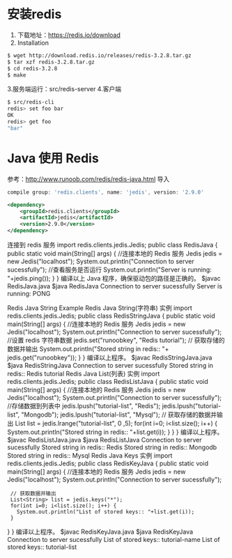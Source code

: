 # 安装redis
1. 下载地址：https://redis.io/download
2. Installation 
```bash
$ wget http://download.redis.io/releases/redis-3.2.8.tar.gz
$ tar xzf redis-3.2.8.tar.gz
$ cd redis-3.2.8
$ make
```
3.服务端运行：src/redis-server
4.客户端
```bash
$ src/redis-cli
redis> set foo bar
OK
redis> get foo
"bar"
```

# Java 使用 Redis
参考：http://www.runoob.com/redis/redis-java.html
导入
```groovy
compile group: 'redis.clients', name: 'jedis', version: '2.9.0'
```

```xml
<dependency>
    <groupId>redis.clients</groupId>
    <artifactId>jedis</artifactId>
    <version>2.9.0</version>
</dependency>

```


连接到 redis 服务
import redis.clients.jedis.Jedis;
public class RedisJava {
   public static void main(String[] args) {
      //连接本地的 Redis 服务
      Jedis jedis = new Jedis("localhost");
      System.out.println("Connection to server sucessfully");
      //查看服务是否运行
      System.out.println("Server is running: "+jedis.ping());
 }
}
编译以上 Java 程序，确保驱动包的路径是正确的。
$javac RedisJava.java
$java RedisJava
Connection to server sucessfully
Server is running: PONG

Redis Java String Example
Redis Java String(字符串) 实例
import redis.clients.jedis.Jedis;
public class RedisStringJava {
   public static void main(String[] args) {
      //连接本地的 Redis 服务
      Jedis jedis = new Jedis("localhost");
      System.out.println("Connection to server sucessfully");
      //设置 redis 字符串数据
      jedis.set("runoobkey", "Redis tutorial");
     // 获取存储的数据并输出
     System.out.println("Stored string in redis:: "+ jedis.get("runoobkey"));
 }
}
编译以上程序。
$javac RedisStringJava.java
$java RedisStringJava
Connection to server sucessfully
Stored string in redis:: Redis tutorial
Redis Java List(列表) 实例
import redis.clients.jedis.Jedis;
public class RedisListJava {
   public static void main(String[] args) {
      //连接本地的 Redis 服务
      Jedis jedis = new Jedis("localhost");
      System.out.println("Connection to server sucessfully");
      //存储数据到列表中
      jedis.lpush("tutorial-list", "Redis");
      jedis.lpush("tutorial-list", "Mongodb");
      jedis.lpush("tutorial-list", "Mysql");
     // 获取存储的数据并输出
     List<String> list = jedis.lrange("tutorial-list", 0 ,5);
     for(int i=0; i<list.size(); i++) {
       System.out.println("Stored string in redis:: "+list.get(i));
     }
 }
}
编译以上程序。
$javac RedisListJava.java
$java RedisListJava
Connection to server sucessfully
Stored string in redis:: Redis
Stored string in redis:: Mongodb
Stored string in redis:: Mysql
Redis Java Keys 实例
import redis.clients.jedis.Jedis;
public class RedisKeyJava {
   public static void main(String[] args) {
      //连接本地的 Redis 服务
      Jedis jedis = new Jedis("localhost");
      System.out.println("Connection to server sucessfully");
      
     // 获取数据并输出
     List<String> list = jedis.keys("*");
     for(int i=0; i<list.size(); i++) {
       System.out.println("List of stored keys:: "+list.get(i));
     }
   }
}
编译以上程序。
$javac RedisKeyJava.java
$java RedisKeyJava
Connection to server sucessfully
List of stored keys:: tutorial-name
List of stored keys:: tutorial-list

